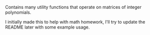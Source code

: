 Contains many utility functions that operate on matrices of
integer polynomials.

I initially made this to help with math homework, I'll try to update
the README later with some example usage.
